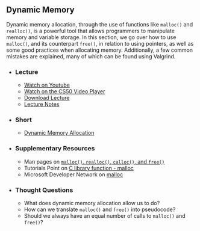 ## Dynamic Memory

Dynamic memory allocation, through the use of functions like `malloc()` and `realloc()`, is a powerful tool that allows programmers to manipulate memory and variable storage. In this section, we go over how to use `malloc()`, and its counterpart `free()`, in relation to using pointers, as well as some good practices when allocating memory. Additionally, a few common mistakes are explained, many of which can be found using Valgrind.

- ### Lecture
  - [Watch on Youtube](https://www.youtube.com/embed/Zn8OJMYT-gc?start=3083&end=3572)
  - [Watch on the CS50 Video Player](https://video.cs50.net/2017/fall/lectures/4?t=0h51m23s)
  - [Download Lecture](http://cdn.cs50.net/2017/fall/lectures/4/lecture4-720p.mp4?download)
  - [Lecture Notes](https://docs.cs50.net/2017/fall/notes/4/lecture4.html#memory)

- ### Short
  - [Dynamic Memory Allocation](https://www.youtube.com/embed/9uhSYDY4sxA)

- ### Supplementary Resources
  - Man pages on [`malloc()`, `realloc()`, `calloc()`, and `free()`](http://linux.die.net/man/3/malloc)
  - Tutorials Point on [C library function - malloc](https://www.tutorialspoint.com/c_standard_library/c_function_malloc.htm)
  - Microsoft Developer Network on [malloc](https://msdn.microsoft.com/en-us/library/6ewkz86d.aspx)

- ### Thought Questions
  - What does dynamic memory allocation allow us to do?
  - How can we translate `malloc()` and `free()` into pseudocode?
  - Should we always have an equal number of calls to `malloc()` and `free()`?
